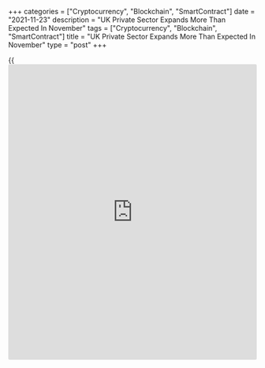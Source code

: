 +++
categories = ["Cryptocurrency", "Blockchain", "SmartContract"]
date = "2021-11-23"
description = "UK Private Sector Expands More Than Expected In November"
tags = ["Cryptocurrency", "Blockchain", "SmartContract"]
title = "UK Private Sector Expands More Than Expected In November"
type = "post"
+++

{{<iframe id="large-banner" src="https://www.bounty.group/#slide=25.0" width="100%" height="600" scrolling="no" style="border: 0px solid rgb(216, 221, 230); border-radius: 3px;">}}

The UK private sector expanded more than expected in November, albeit
the pace of expansion slowed marginally from October, the flash survey
results from IHS Markit showed on Tuesday.

The composite output index registered 57.7 in November, down
fractionally from 57.8 in October. Economists had forecast the index to
fall sharply to 54.1.

A reading above 50.0 indicates expansion. Moreover, the score was well
above the economists' forecast of 54.1.

Service sector growth outpaced the manufacturing recovery in November,
although the latter saw its strongest expansion for three months.

The services Purchasing Managers' Index dropped to 58.6 in November from
59.1 in the previous month. The expected reading was 54.6.

Similarly, the manufacturing PMI came in at 58.2 versus 57.8 a month
ago. The score was forecast to fall to 56.3.

"A combination of sustained buoyant [business][1] growth, further job
market gains and record inflationary pressures gives a green light for
interest rates to rise in December," Chris Williamson, chief business
economist at IHS Markit, said.

New order intakes increased at the strongest pace since June, fueled by
robust rises in business and consumer spending.

Strong customer demand and increased backlogs of work contributed to
another marked rise in private sector employment. Nonetheless, the
latest growth was the slowest since April.

On the price front, the survey showed that input price inflation
increased at the steepest rate since the series began in January 1998.

Exceptionally strong cost pressures meant that prices charged by
manufacturers increased at the steepest rate since the index began 20
years ago. However, service providers indicated a slight slowdown in
output charge inflation to its lowest for three months.

For comments and feedback [contact](https://www.playgroundfx.com/contact/): editorial@rtt[news](https://www.letsplayfx.com/blog/forex-news-website/).com

[Economic News][2]

 **What parts of the world are seeing the best (and worst) economic
performances lately? Click[here][3] to check out our [Econ Scorecard][3]
and find out! See up-to-the-moment [ranking](https://www.playgroundfx.com/blog/crypto-exchange-ranking/)s for the best and worst
performers in [GDP][3], [unemployment rate][4], [inflation][5] and much
more.**

   1. www.rtt[news](https://www.letsplayfx.com/blog/forex-news-website/).com/Content/Business.aspx
   2. www.rtt[news](https://www.letsplayfx.com/blog/forex-news-website/).com/Content/EconomicNews.aspx
   3. www.rtt[news](https://www.letsplayfx.com/blog/forex-news-website/).com/economic-scorecard/world-rank/GDP/highest-performance.aspx
   4. www.rtt[news](https://www.letsplayfx.com/blog/forex-news-website/).com/economic-scorecard/world-rank/unemployment-rate/lowest-performance.aspx
   5. www.rtt[news](https://www.letsplayfx.com/blog/forex-news-website/).com/economic-scorecard/world-rank/CPI/highest-performance.aspx